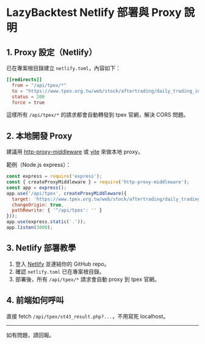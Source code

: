# LazyBacktest Netlify 部署與 Proxy 說明

## 1. Proxy 設定（Netlify）

已在專案根目錄建立 `netlify.toml`，內容如下：

```toml
[[redirects]]
  from = "/api/tpex/*"
  to = "https://www.tpex.org.tw/web/stock/aftertrading/daily_trading_info/:splat"
  status = 200
  force = true
```

這樣所有 `/api/tpex/*` 的請求都會自動轉發到 tpex 官網，解決 CORS 問題。

## 2. 本地開發 Proxy

建議用 [http-proxy-middleware](https://github.com/chimurai/http-proxy-middleware) 或 [vite](https://vitejs.dev/config/server-options.html#server-proxy) 來做本地 proxy。

範例（Node.js express）：

```js
const express = require('express');
const { createProxyMiddleware } = require('http-proxy-middleware');
const app = express();
app.use('/api/tpex', createProxyMiddleware({
  target: 'https://www.tpex.org.tw/web/stock/aftertrading/daily_trading_info',
  changeOrigin: true,
  pathRewrite: { '^/api/tpex': '' }
}));
app.use(express.static('.'));
app.listen(3000);
```

## 3. Netlify 部署教學

1. 登入 [Netlify](https://app.netlify.com/) 並連結你的 GitHub repo。
2. 確認 `netlify.toml` 已在專案根目錄。
3. 部署後，所有 `/api/tpex/*` 請求會自動 proxy 到 tpex 官網。

## 4. 前端如何呼叫

直接 fetch `/api/tpex/st43_result.php?...`，不用寫死 localhost。

---
如有問題，請回報。
